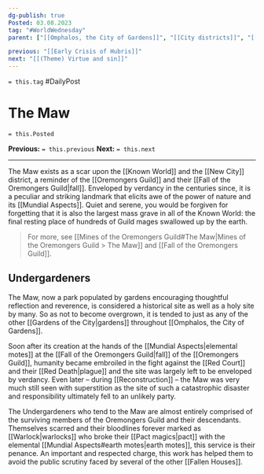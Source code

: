 ```yaml
---
dg-publish: true
Posted: 03.08.2023
tag: "#WorldWednesday"
parent: ["[[Omphalos, the City of Gardens]]", "[[City districts]]", "[[New City]]", "[[Gardens]]"]

previous: "[[Early Crisis of Hubris]]"
next: "[[(Theme) Virtue and sin]]"
---
```

`= this.tag` #DailyPost 
# The Maw
`= this.Posted`

**Previous:** `= this.previous`
**Next:** `= this.next`

---

The Maw exists as a scar upon the [[Known World]] and the [[New City]] district, a reminder of the [[Oremongers Guild]] and their [[Fall of the Oremongers Guild|fall]]. Enveloped by verdancy in the centuries since, it is a peculiar and striking landmark that elicits awe of the power of nature and its [[Mundial Aspects]]. Quiet and serene, you would be forgiven for forgetting that it is also the largest mass grave in all of the Known World: the final resting place of hundreds of Guild mages swallowed up by the earth.

> For more, see [[Mines of the Oremongers Guild#The Maw|Mines of the Oremongers Guild > The Maw]] and [[Fall of the Oremongers Guild]].

## Undergardeners

The Maw, now a park populated by gardens encouraging thoughtful reflection and reverence, is considered a historical site as well as a holy site by many. So as not to become overgrown, it is tended to just as any of the other [[Gardens of the City|gardens]] throughout [[Omphalos, the City of Gardens]].

Soon after its creation at the hands of the [[Mundial Aspects|elemental motes]] at the [[Fall of the Oremongers Guild|fall]] of the [[Oremongers Guild]], humanity became embroiled in the fight against the [[Red Court]] and their [[Red Death|plague]] and the site was largely left to be enveloped by verdancy. Even later – during [[Reconstruction]] – the Maw was very much still seen with superstition as the site of such a catastrophic disaster and responsibility ultimately fell to an unlikely party.

The Undergardeners who tend to the Maw are almost entirely comprised of the surviving members of the Oremongers Guild and their descendants. Themselves scarred and their bloodlines forever marked as [[Warlock|warlocks]] who broke their [[Pact magics|pact]] with the elemental [[Mundial Aspects#earth motes|earth motes]], this service is their penance. An important and respected charge, this work has helped them to avoid the public scrutiny faced by several of the other [[Fallen Houses]].